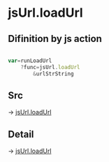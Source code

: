 # jsUrl.loadUrl

## Difinition by js action

```js.js

var=runLoadUrl
	?func=jsUrl.loadUrl
		&urlStrString
```

## Src

-> [jsUrl.loadUrl](https://github.com/puutaro/CommandClick/blob/master/app/src/main/java/com/puutaro/commandclick/fragment_lib/terminal_fragment/js_interface/JsUrl.kt#L117)

## Detail

-> [jsUrl.loadUrl](https://github.com/puutaro/CommandClick/blob/master/md/developer/js_interface/details/JsUrl/loadUrl.md)
